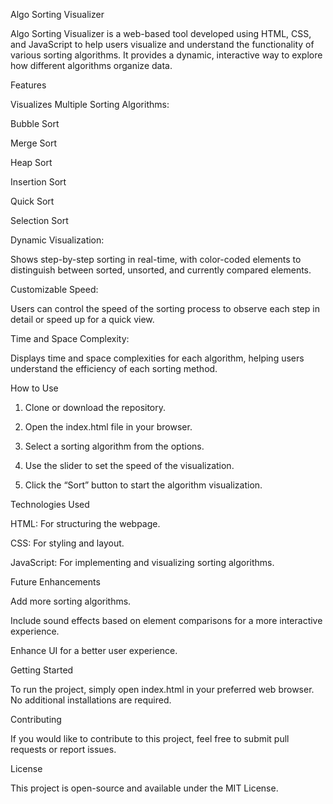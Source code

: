 Algo Sorting Visualizer

Algo Sorting Visualizer is a web-based tool developed using HTML, CSS, and JavaScript to help users visualize and understand the functionality of various sorting algorithms. It provides a dynamic, interactive way to explore how different algorithms organize data.

Features

Visualizes Multiple Sorting Algorithms:

Bubble Sort

Merge Sort

Heap Sort

Insertion Sort

Quick Sort

Selection Sort


Dynamic Visualization:

Shows step-by-step sorting in real-time, with color-coded elements to distinguish between sorted, unsorted, and currently compared elements.


Customizable Speed:

Users can control the speed of the sorting process to observe each step in detail or speed up for a quick view.


Time and Space Complexity:

Displays time and space complexities for each algorithm, helping users understand the efficiency of each sorting method.



How to Use

1. Clone or download the repository.


2. Open the index.html file in your browser.


3. Select a sorting algorithm from the options.


4. Use the slider to set the speed of the visualization.


5. Click the “Sort” button to start the algorithm visualization.



Technologies Used

HTML: For structuring the webpage.

CSS: For styling and layout.

JavaScript: For implementing and visualizing sorting algorithms.


Future Enhancements

Add more sorting algorithms.

Include sound effects based on element comparisons for a more interactive experience.

Enhance UI for a better user experience.


Getting Started

To run the project, simply open index.html in your preferred web browser. No additional installations are required.

Contributing

If you would like to contribute to this project, feel free to submit pull requests or report issues.

License

This project is open-source and available under the MIT License.

